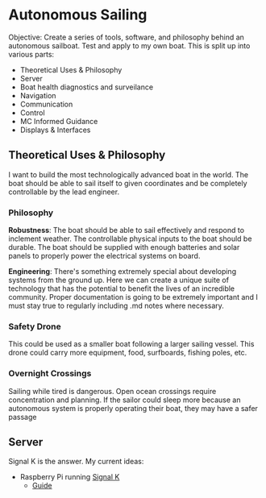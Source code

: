 <h1>Autonomous Sailing</h1>
Objective: Create a series of tools, software, and philosophy behind an autonomous sailboat. Test and apply to my own boat. This is split up into various parts:

* Theoretical Uses & Philosophy
* Server
* Boat health diagnostics and surveilance 
* Navigation
* Communication
* Control
* MC Informed Guidance
* Displays & Interfaces

<h2>Theoretical Uses & Philosophy</h2>
I want to build the most technologically advanced boat in the world.
The boat should be able to sail itself to given coordinates and be completely controllable by the lead engineer.
<h3> Philosophy</h3>

**Robustness**: The boat should be able to sail effectively and respond to inclement weather. The controllable physical inputs to the boat should be durable. The boat should be supplied with enough batteries and solar panels to properly power the electrical systems on board. 

**Engineering**: There's something extremely special about developing systems from the ground up. Here we can create a unique suite of technology that has the potential to benefit the lives of an incredible community. Proper documentation is going to be extremely important and I must stay true to regularly including .md notes where necessary.

<h3> Safety Drone </h3>
This could be used as a smaller boat following a larger sailing vessel. This drone could carry more equipment, food, surfboards, fishing poles, etc. 

<h3> Overnight Crossings </h3>
Sailing while tired is dangerous. Open ocean crossings require concentration and planning. If the sailor could sleep more because an autonomous system is properly operating their boat, they may have a safer passage

<h2> Server </h2>
Signal K is the answer. My current ideas:

- Raspberry Pi running [Signal K](https://signalk.org/)
    - [Guide](https://github.com/SignalK/signalk-server)

